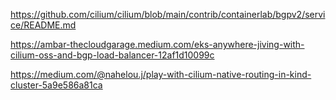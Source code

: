 

https://github.com/cilium/cilium/blob/main/contrib/containerlab/bgpv2/service/README.md

https://ambar-thecloudgarage.medium.com/eks-anywhere-jiving-with-cilium-oss-and-bgp-load-balancer-12af1d10099c

https://medium.com/@nahelou.j/play-with-cilium-native-routing-in-kind-cluster-5a9e586a81ca
